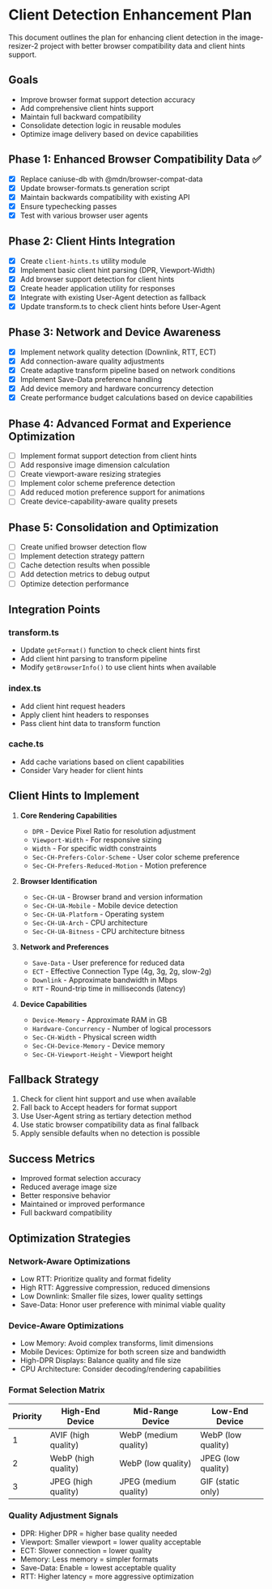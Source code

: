 # Client Detection Enhancement Plan

This document outlines the plan for enhancing client detection in the image-resizer-2 project with better browser compatibility data and client hints support.

## Goals

- Improve browser format support detection accuracy
- Add comprehensive client hints support
- Maintain full backward compatibility
- Consolidate detection logic in reusable modules
- Optimize image delivery based on device capabilities

## Phase 1: Enhanced Browser Compatibility Data ✅

- [x] Replace caniuse-db with @mdn/browser-compat-data 
- [x] Update browser-formats.ts generation script
- [x] Maintain backwards compatibility with existing API
- [x] Ensure typechecking passes
- [x] Test with various browser user agents

## Phase 2: Client Hints Integration

- [x] Create `client-hints.ts` utility module
- [x] Implement basic client hint parsing (DPR, Viewport-Width)
- [x] Add browser support detection for client hints
- [x] Create header application utility for responses
- [x] Integrate with existing User-Agent detection as fallback
- [x] Update transform.ts to check client hints before User-Agent

## Phase 3: Network and Device Awareness

- [x] Implement network quality detection (Downlink, RTT, ECT)
- [x] Add connection-aware quality adjustments
- [x] Create adaptive transform pipeline based on network conditions
- [x] Implement Save-Data preference handling
- [x] Add device memory and hardware concurrency detection
- [x] Create performance budget calculations based on device capabilities

## Phase 4: Advanced Format and Experience Optimization

- [ ] Implement format support detection from client hints
- [ ] Add responsive image dimension calculation
- [ ] Create viewport-aware resizing strategies
- [ ] Implement color scheme preference detection
- [ ] Add reduced motion preference support for animations
- [ ] Create device-capability-aware quality presets

## Phase 5: Consolidation and Optimization

- [ ] Create unified browser detection flow
- [ ] Implement detection strategy pattern
- [ ] Cache detection results when possible 
- [ ] Add detection metrics to debug output
- [ ] Optimize detection performance

## Integration Points

### transform.ts
- Update `getFormat()` function to check client hints first
- Add client hint parsing to transform pipeline
- Modify `getBrowserInfo()` to use client hints when available

### index.ts
- Add client hint request headers
- Apply client hint headers to responses
- Pass client hint data to transform function

### cache.ts
- Add cache variations based on client capabilities
- Consider Vary header for client hints

## Client Hints to Implement

1. **Core Rendering Capabilities**
   - `DPR` - Device Pixel Ratio for resolution adjustment
   - `Viewport-Width` - For responsive sizing
   - `Width` - For specific width constraints
   - `Sec-CH-Prefers-Color-Scheme` - User color scheme preference
   - `Sec-CH-Prefers-Reduced-Motion` - Motion preference

2. **Browser Identification**
   - `Sec-CH-UA` - Browser brand and version information
   - `Sec-CH-UA-Mobile` - Mobile device detection
   - `Sec-CH-UA-Platform` - Operating system
   - `Sec-CH-UA-Arch` - CPU architecture
   - `Sec-CH-UA-Bitness` - CPU architecture bitness

3. **Network and Preferences**
   - `Save-Data` - User preference for reduced data
   - `ECT` - Effective Connection Type (4g, 3g, 2g, slow-2g)
   - `Downlink` - Approximate bandwidth in Mbps
   - `RTT` - Round-trip time in milliseconds (latency)

4. **Device Capabilities**
   - `Device-Memory` - Approximate RAM in GB
   - `Hardware-Concurrency` - Number of logical processors
   - `Sec-CH-Width` - Physical screen width
   - `Sec-CH-Device-Memory` - Device memory
   - `Sec-CH-Viewport-Height` - Viewport height

## Fallback Strategy

1. Check for client hint support and use when available
2. Fall back to Accept headers for format support
3. Use User-Agent string as tertiary detection method
4. Use static browser compatibility data as final fallback
5. Apply sensible defaults when no detection is possible

## Success Metrics

- Improved format selection accuracy
- Reduced average image size
- Better responsive behavior
- Maintained or improved performance
- Full backward compatibility

## Optimization Strategies

### Network-Aware Optimizations
- Low RTT: Prioritize quality and format fidelity
- High RTT: Aggressive compression, reduced dimensions
- Low Downlink: Smaller file sizes, lower quality settings
- Save-Data: Honor user preference with minimal viable quality

### Device-Aware Optimizations
- Low Memory: Avoid complex transforms, limit dimensions
- Mobile Devices: Optimize for both screen size and bandwidth
- High-DPR Displays: Balance quality and file size
- CPU Architecture: Consider decoding/rendering capabilities

### Format Selection Matrix
| Priority | High-End Device | Mid-Range Device | Low-End Device |
|----------|----------------|-----------------|----------------|
| 1 | AVIF (high quality) | WebP (medium quality) | WebP (low quality) |
| 2 | WebP (high quality) | WebP (low quality) | JPEG (low quality) |
| 3 | JPEG (high quality) | JPEG (medium quality) | GIF (static only) |

### Quality Adjustment Signals
- DPR: Higher DPR = higher base quality needed
- Viewport: Smaller viewport = lower quality acceptable
- ECT: Slower connection = lower quality
- Memory: Less memory = simpler formats
- Save-Data: Enable = lowest acceptable quality
- RTT: Higher latency = more aggressive optimization